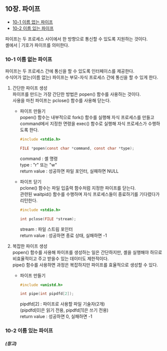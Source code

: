 ## 10장. **파이프**

  * [10-1 이름 없는 파이프](#10-1-이름-없는-파이프)
  * [10-2 이름 있는 파이프](#10-2-이름-있는-파이프)

파이프는 두 프로세스 사이에서 한 방향으로 통신할 수 있도록 지원하는 것이다.  
셸에서 | 기호가 파이프를 의미한다.

### 10-1 이름 없는 파이프  
파이프는 두 프로세스 간에 통신을 할 수 있도록 인터페이스를 제공한다.  
수식어가 없는(이름 없는) 파이프는 부모-자식 프로세스 간에 통신을 할 수 있게 한다.  

1. 간단한 파이프 생성  
파이프를 만드는 가장 간단한 방법은 popen() 함수를 사용하는 것이다.  
사용을 마친 파이프는 pclose() 함수를 사용해 닫는다.  
    * 파이프 만들기  
    popen() 함수는 내부적으로 fork() 함수를 실행해 자식 프로세스를 만들고 command에서 지정한 면령을 exec() 함수로 실행해 자식 프로세스가 수행하도록 한다.  
      ``` c
      #include <stdio.h>

      FILE *popen(const char *command, const char *type);
      ```
      command : 셸 명령  
      type : "r" 또는 "w"  
      return value : 성공하면 파일 포인터, 실패하면 NULL

    * 파이프 닫기  
    pclone() 함수는 파일 입출력 함수처럼 지정한 파이프를 닫는다.  
    관련된 waitpid() 함수를 수행하며 자식 프로세스들이 종료하기를 기다렸다가 리턴한다.  
      ``` c
      #include <stdio.h>

      int pclose(FILE *stream);
      ```
      stream : 파일 스트림 포인터  
      return value : 성공하면 종료 상태, 실패하면 -1

2. 복잡한 파이프 생성  
  popen() 함수를 사용해 파이프를 생성하는 일은 간단하지만, 셸을 실행해야 하므로 비효율적이고 주고 받을수 있는 데이터도 제한적이다.  
  pipe() 함수를 사용하면 과정은 복잡하지만 파이프를 효율적으로 생성할 수 있다.  
    * 파이프 만들기  
      ``` c
      #include <unistd.h>

      int pipe(int pipdfd[2]);
      ```
      pipdfd[2] : 파이프로 사용할 파일 기술자(2개)  
      (pipdfd[0]은 읽기 전용, pipdfd[1]은 쓰기 전용)  
      return value : 성공하면 0, 실패하면 -1

### 10-2 이름 있는 파이프  

##### (참고) 